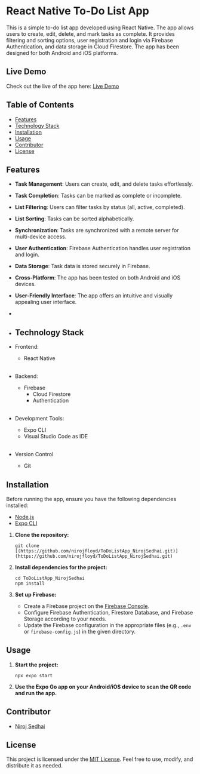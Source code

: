 # React Native To-Do List App

This is a simple to-do list app developed using React Native. The app allows users to create, edit, delete, and mark tasks as complete. It provides filtering and sorting options, user registration and login via Firebase Authentication, and data storage in Cloud Firestore. The app has been designed for both Android and iOS platforms.

## Live Demo

Check out the live of the app here: [Live Demo](https:)

## Table of Contents

- [Features](#features)
- [Technology Stack](#technology-stack)
- [Installation](#installation)
- [Usage](#usage)
- [Contributor](#contributor)
- [License](#license)

## Features

- **Task Management**: Users can create, edit, and delete tasks effortlessly.
- **Task Completion**: Tasks can be marked as complete or incomplete.
- **List Filtering**: Users can filter tasks by status (all, active, completed).
- **List Sorting**: Tasks can be sorted alphabetically.
- **Synchronization**: Tasks are synchronized with a remote server for multi-device access.
- **User Authentication**: Firebase Authentication handles user registration and login.
- **Data Storage**: Task data is stored securely in Firebase.
- **Cross-Platform**: The app has been tested on both Android and iOS devices.
- **User-Friendly Interface**: The app offers an intuitive and visually appealing user interface.
-
- ## Technology Stack

- Frontend:
  - React Native
<br></br>
- Backend:
  - Firebase
    - Cloud Firestore
    - Authentication
<br></br>
- Development Tools:
  - Expo CLI
  - Visual Studio Code as IDE
<br></br>
- Version Control
  - Git

## Installation
Before running the app, ensure you have the following dependencies installed:

- [Node.js](https://nodejs.org/)
- [Expo CLI](https://docs.expo.dev/get-started/installation/)

1. **Clone the repository:**

   ```shell
   git clone [(https://github.com/nirojfloyd/ToDoListApp_NirojSedhai.git)](https://github.com/nirojfloyd/ToDoListApp_NirojSedhai.git)
   ```

2. **Install dependencies for the project:**

   ```shell
   cd ToDoListApp_NirojSedhai
   npm install
   ```

3. **Set up Firebase:**
   - Create a Firebase project on the [Firebase Console](https://console.firebase.google.com/).
   - Configure Firebase Authentication, Firestore Database, and Firebase Storage according to your needs.
   - Update the Firebase configuration in the appropriate files (e.g., `.env` or `firebase-config.js`) in the given directory.

## Usage

1. **Start the project:**

   ```shell
   npx expo start
   ```

2. **Use the Expo Go app on your Android/iOS device to scan the QR code and run the app.**

## Contributor

- [Niroj Sedhai](https://github.com/nirojfloyd)


## License

This project is licensed under the [MIT License](LICENSE). Feel free to use, modify, and distribute it as needed.
